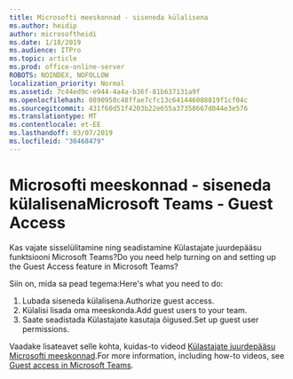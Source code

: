 ```yaml
---
title: Microsofti meeskonnad - siseneda külalisena
ms.author: heidip
author: microsoftheidi
ms.date: 1/18/2019
ms.audience: ITPro
ms.topic: article
ms.prod: office-online-server
ROBOTS: NOINDEX, NOFOLLOW
localization_priority: Normal
ms.assetid: 7c44ed9c-e944-4a4a-b36f-81b637131a9f
ms.openlocfilehash: 0890950c48ffae7cfc13c641446088819f1cf04c
ms.sourcegitcommit: 431f60d51f4203b22e655a37358667d844e3e576
ms.translationtype: MT
ms.contentlocale: et-EE
ms.lasthandoff: 03/07/2019
ms.locfileid: "30468479"
---
```

# <a name="microsoft-teams---guest-access"></a><span data-ttu-id="916a8-102">Microsofti meeskonnad - siseneda külalisena</span><span class="sxs-lookup"><span data-stu-id="916a8-102">Microsoft Teams - Guest Access</span></span>

<span data-ttu-id="916a8-103">Kas vajate sisselülitamine ning seadistamine Külastajate juurdepääsu funktsiooni Microsoft Teams?</span><span class="sxs-lookup"><span data-stu-id="916a8-103">Do you need help turning on and setting up the Guest Access feature in Microsoft Teams?</span></span>

<span data-ttu-id="916a8-104">Siin on, mida sa pead tegema:</span><span class="sxs-lookup"><span data-stu-id="916a8-104">Here's what you need to do:</span></span>

1. <span data-ttu-id="916a8-105">Lubada siseneda külalisena.</span><span class="sxs-lookup"><span data-stu-id="916a8-105">Authorize guest access.</span></span>
1. <span data-ttu-id="916a8-106">Külalisi lisada oma meeskonda.</span><span class="sxs-lookup"><span data-stu-id="916a8-106">Add guest users to your team.</span></span>
1. <span data-ttu-id="916a8-107">Saate seadistada Külastajate kasutaja õigused.</span><span class="sxs-lookup"><span data-stu-id="916a8-107">Set up guest user permissions.</span></span>

<span data-ttu-id="916a8-108">Vaadake lisateavet selle kohta, kuidas-to videod [Külastajate juurdepääsu Microsofti meeskonnad](https://docs.microsoft.com/en-us/microsoftteams/guest-access).</span><span class="sxs-lookup"><span data-stu-id="916a8-108">For more information, including how-to videos, see [Guest access in Microsoft Teams](https://docs.microsoft.com/en-us/microsoftteams/guest-access).</span></span>

